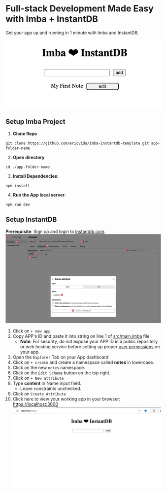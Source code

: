# Full-stack Development Made Easy with Imba + InstantDB

Get your app up and running in 1 minute with Imba and InstantDB.

![App Screenshot](./screenshot-01.jpg)

## Setup Imba Project
1. **Clone Repo**
```
git clone https://github.com/ericvida/imba-instantdb-template.git app-folder-name
```
2. **Open directory**
```
cd ./app-folder-name
```
3. **Install Dependencies**:
```
npm install
```
4.  **Run the App local server**:
```
npm run dev
```

## Setup InstantDB
**Prerequisite**: Sign up and login to [instantdb.com](https://instantdb.com).
![App Screenshot](./screenshot-02.jpg)
1. Click on `+ new app`
2. Copy APP's ID and paste it into string on line 1 of [src/main.imba]() file.
    - **Note**: For security, do not expose your APP ID in a public repository or web hosting service before setting up proper [user permissions](https://www.instantdb.com/docs/permissions) on your app.
3. Open the `Explorer` Tab on your App dashboard
4. Click on `+ create` and create a namespace called **notes** in lowercase.
5. Click on the new `notes` namespace.
6. Click on the `Edit Schema` button on the top right.
7. Click on `+ New attribute`
8. Type **content** in Name input field.
   - Leave constraints unchecked.
9. Click on `Create Attribute`
10. Click here to view your working app in your browser: [https://localhost:3000](https://localhost:3000)
![App Screenshot](./screenshot-gif.gif)